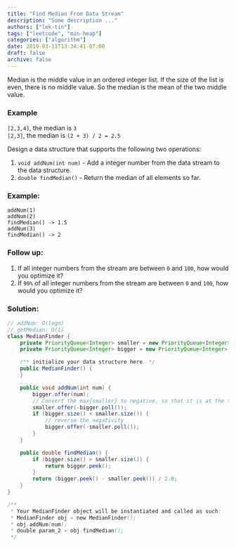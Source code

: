 ```yaml
---
title: "Find Median From Data Stream"
description: "Some description ..."
authors: ["lek-tin"]
tags: ["leetcode", "min-heap"]
categories: ["algorithm"]
date: 2019-03-11T13:34:41-07:00
draft: false
archive: false
---
```

Median is the middle value in an ordered integer list. If the size of the list is even, there is no middle value. So the median is the mean of the two middle value.

### Example
`[2,3,4]`, the median is `3`  
`[2,3]`, the median is `(2 + 3) / 2 = 2.5`  

Design a data structure that supports the following two operations:  
1. `void addNum(int num)` - Add a integer number from the data stream to the data structure.  
2. `double findMedian()` - Return the median of all elements so far.

### Example:
```
addNum(1)
addNum(2)
findMedian() -> 1.5
addNum(3) 
findMedian() -> 2
```

### Follow up:
1. If all integer numbers from the stream are between `0` and `100`, how would you optimize it?
2. If `99%` of all integer numbers from the stream are between `0` and `100`, how would you optimize it?

### Solution:
```java
// addNum: O(logn)
// getMedian: O(1)
class MedianFinder {
    private PriorityQueue<Integer> smaller = new PriorityQueue<Integer>();
    private PriorityQueue<Integer> bigger = new PriorityQueue<Integer>();

    /** initialize your data structure here. */
    public MedianFinder() {
    }

    public void addNum(int num) {
        bigger.offer(num);
        // Convert the max{smaller} to negative, so that it is at the top of the heap.
        smaller.offer(-bigger.poll());
        if (bigger.size() < smaller.size()) {
            // reverse the negativity
            bigger.offer(-smaller.poll());
        }
    }

    public double findMedian() {
        if (bigger.size() > smaller.size()) {
            return bigger.peek();
        }
        return (bigger.peek() - smaller.peek()) / 2.0;
    }
}

/**
 * Your MedianFinder object will be instantiated and called as such:
 * MedianFinder obj = new MedianFinder();
 * obj.addNum(num);
 * double param_2 = obj.findMedian();
 */
```
